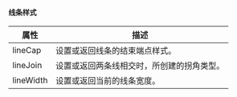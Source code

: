 #### 线条样式
|  属性  | 描述  |  
|  ----  | ----  |  
| lineCap  | 	设置或返回线条的结束端点样式。 |
| lineJoin  | 	设置或返回两条线相交时，所创建的拐角类型。 |   
| lineWidth | 	设置或返回当前的线条宽度。 |  
